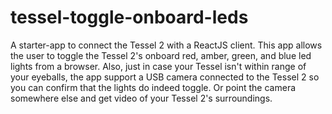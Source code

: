 # tessel-toggle-onboard-leds

A starter-app to connect the Tessel 2 with a ReactJS client. This app allows the user to toggle the Tessel 2's onboard red, amber, green, and blue led lights from a browser. Also, just in case your Tessel isn't within range of your eyeballs, the app support a USB camera connected to the Tessel 2 so you can confirm that the lights do indeed toggle. Or point the camera somewhere else and get video of your Tessel 2's surroundings.
